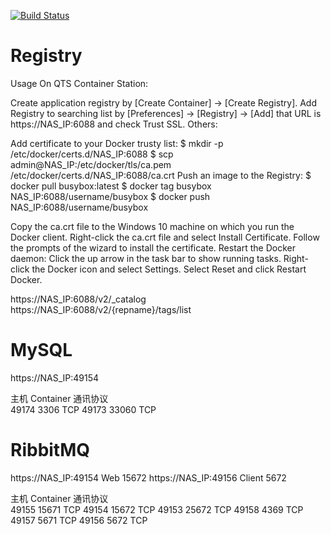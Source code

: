 [![Build Status](https://travis-ci.com/FewBox/FewBox.Service.Auth.svg?branch=master)](https://travis-ci.com/FewBox/FewBox.Service.Auth)


# Registry
Usage
On QTS Container Station:

Create application registry by [Create Container] → [Create Registry].
Add Registry to searching list by [Preferences] → [Registry] → [Add] that URL is https://NAS_IP:6088 and check Trust SSL.
Others:

Add certificate to your Docker trusty list:
$ mkdir -p /etc/docker/certs.d/NAS_IP:6088
$ scp admin@NAS_IP:/etc/docker/tls/ca.pem /etc/docker/certs.d/NAS_IP:6088/ca.crt
Push an image to the Registry:
$ docker pull busybox:latest
$ docker tag busybox NAS_IP:6088/username/busybox
$ docker push NAS_IP:6088/username/busybox

Copy the ca.crt file to the Windows 10 machine on which you run the Docker client.
Right-click the ca.crt file and select Install Certificate.
Follow the prompts of the wizard to install the certificate.
Restart the Docker daemon:
    Click the up arrow in the task bar to show running tasks.
    Right-click the Docker icon and select Settings.
    Select Reset and click Restart Docker.

https://NAS_IP:6088/v2/_catalog
https://NAS_IP:6088/v2/{repname}/tags/list

# MySQL
https://NAS_IP:49154

主机	Container	通讯协议	
49174 3306 TCP
49173 33060 TCP

# RibbitMQ
https://NAS_IP:49154 Web 15672
https://NAS_IP:49156 Client 5672

主机	Container	通讯协议	
49155 15671 TCP
49154 15672 TCP
49153 25672 TCP
49158 4369 TCP
49157 5671 TCP
49156 5672 TCP

